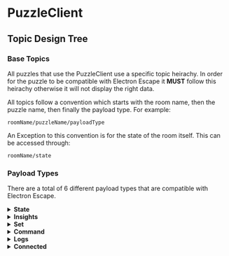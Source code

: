 # PuzzleClient #

## Topic Design Tree ##
### Base Topics ###
All puzzles that use the PuzzleClient use a specific topic heirachy. In order for the puzzle to be compatible with Electron Escape it **MUST** follow this heirachy otherwise it will not display the right data.

All topics follow a convention which starts with the room name, then the puzzle name, then finally the payload type. For example:
``` Text
roomName/puzzleName/payloadType
```
An Exception to this convention is for the state of the room itself. This can be accessed through:
``` Text
roomName/state
```

### Payload Types ###
There are a total of 6 different payload types that are compatible with Electron Escape.

<details>
  <summary><b>State</b></summary>
  
  The state controls what current state the puzzle or room is currently in. Each state has an `active` function and a `loop` function. The `active` function runs the first time the state has been changed whereas the `loop` function runs continously every loop for whatever state is selected. There are 5 different states that exist:
    
  - 0 `Ready` - The puzzle is ready to be put into the `Active` state.
  - 1 `Active` - The puzzle currently running and can be put into the `Finished` or `Paused` state.
  - 2 `Paused` - The puzzle is currently paused and nothing can be solved unless returned to the `Active` state
  - 3 `Finished` - The puzzle has been solved/completed and is ready to be put into the `Resetting` state.
  - 4 `Resetting` - The puzzle is being reset. Conventionally this returns to the `Ready` state once it has finished resetting.

  Keep in mind that the states do not have to follow the order provided and will often need to jump between the different states as required by the Electron Escape users. The same state can also be sent to a puzzle multiple times which will trigger the `active` function every time a state has been sent.

  Any payload sent to `roomName/puzzleName/state` must constist of a variable named `state` and an integer declaring what to set the state to. An example payload that will set the state to `Ready` is:
  ```JSON
  { "state": 0 }
  ```
  
  *Similar to puzzles, the state of the room can also be changed by sending the payload to `roomName/state` instead.*
  
  A few helpful mosquitto commands to manage the state of a puzzle or room:
  - `mosquitto_sub -h 192.168.20.100 -t roomName/puzzleName/state -v` - Display the state of the puzzle.
  - `mosquitto_sub -h 192.168.20.100 -t roomName/+/state -v` - Display the state for every puzzle in the room.
  - `mosquitto_sub -h 192.168.20.100 -t roomName/state -v` - Display the state of the room.
  - `mosquitto_pub -h 192.168.20.100 -t roomName/puzzleName/state -m "{\"state\":0}"` - Set the state of the puzzle (in this case to `Ready`).
  - `mosquitto_pub -h 192.168.20.100 -t roomName/state -m "{\"state\":0}"` - Set the state of the room (in this case to `Ready`).
  
</details>

<details>
  <summary><b>Insights</b></summary>

  The insights payload type is where puzzles are able to send data about what is currently happening (such as a button being pressed) so that Electron Escape can display the information to the user. Insights is not necessary for every puzzle but can be useful when debugging issues or without direct access to the puzzle.

  Any payload sent to `roomName/puzzleName/insights` must have atleast 1 variable and must consist of all the variables to be displayed on Electron Escape. The variables can be named anything however it must link up with the variables set on Electron Escape to be able to display the correct data. The variables can be a mixture of any regular data types.

  An example of a payload that consists of a single variable:
  ```JSON
  { "maglock": false }
  ```
  
  An example of a payload that consists of multiple variables:
  ```JSON
  {
    "switch": "on",
    "weight": 144,
    "maglock": true
  }
  ```

  A few helpful mosquitto commands to see the insights of puzzles
  - `mosquitto_sub -h 192.168.20.100 -t roomName/puzzleName/insights -v` - Display the insights for the puzzle.
  - `mosquitto_sub -h 192.168.20.100 -t roomName/+/insights -v` - Display the insights for every puzzle in a room.

</details>

<details>
  <summary><b>Set</b></summary>



</details>

<details>
  <summary><b>Command</b></summary>



</details>


<details>
  <summary><b>Logs</b></summary>



</details>

<details>
  <summary><b>Connected</b></summary>

  PuzzleClient handles the connection status of every puzzle. Whenever the puzzle connects or disconnects from the server a payload is automatically sent to `roomName/puzzleName/connected`. There are only 2 different payloads that are sent to this topic, one for when the puzzle connects and the other for when it disconnects. 

  The connection payload is sent as soon as the puzzle has connected to the server. This payload looks like:
  ```JSON
  { "connected": true }
  ```

  Once the puzzle has connected to the server, both the server and the puzzle send pings back and forth to check if the puzzle is still connected. If the server no longer detects that the puzzle is connected then it will send a disconnected payload to the same topic, which looks like:
  ```JSON
  { "connected": false }
  ```

   A few helpful mosquitto commands to see the connection status of a puzzle
  - `mosquitto_sub -h 192.168.20.100 -t roomName/puzzleName/connected -v` - Display the connection status for the puzzle.
  - `mosquitto_sub -h 192.168.20.100 -t roomName/+/connected -v` - Display the connection status for every puzzle in a room.

</details>



